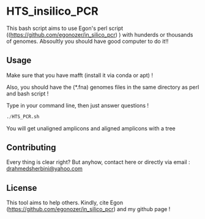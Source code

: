 # HTS_insilico_PCR

This bash script aims to use Egon's perl script ((https://github.com/egonozer/in_silico_pcr) ) with hunderds or thousands of genomes. Absoultly you should have good computer to do it!!

## Usage
Make sure that you have mafft (install it via conda or apt) !

Also, you should have the (*.fna) genomes files in the same directory as perl and bash script !

Type in your command line, then just answer questions !


```python
./HTS_PCR.sh

```
You will get unaligned amplicons and aligned amplicons with a tree 


## Contributing
Every thing is clear right? But anyhow, contact here or directly via email : drahmedsherbini@yahoo.com
## License
This tool aims to help others. Kindly, cite Egon (https://github.com/egonozer/in_silico_pcr) and my github page !
